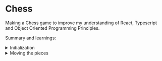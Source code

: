 # Chess

Making a Chess game to improve my understanding of React, Typescript and Object Oriented Programming Principles.

Summary and learnings:

<details>
<summary>Initialization</summary>

Chessboard creation logic (2-d array):

```tsx
const verticalAxis = ["1", "2", "3", "4", "5", "6", "7", "8"];
const horizontalAxis = ["a", "b", "c", "d", "e", "f", "g", "h"];

export default function ChessBoard() {
  let board = [];
  for (let j = verticalAxis.length - 1; j >= 0; j--) {
    for (let i = 0; i < horizontalAxis.length; i++) {
      const number = j + i + 2; // index start at 0
      if (number % 2 === 0) {
        board.push(
          <div className="tile white-tile">
            [{horizontalAxis[i]} {verticalAxis[j]}]
          </div>
        );
      } else {
        board.push(
          <div className="tile black-tile">
            [{horizontalAxis[i]} {verticalAxis[j]}]
          </div>
        );
      }
    }
  }
  return <div id="chessboard">{board}</div>;
}
```

place-content : center place object in the middle of div

Rendering the pieces:

```tsx
interface piece {
  image: string | undefined;
  x: number;
  y: number;
}

const pieces: piece[] = [];

// For rendering other pieces
for (let p = 0; p < 2; p++) {
  const type = p === 0 ? "b" : "w";
  const y = p === 0 ? 7 : 0;
  pieces.push({ image: `assets/images/rook_${type}.png`, x: {value keeps changing}, y })
}
// Rendering the Black pawns
for (let i = 0; i < 8; i++) {
  pieces.push({ image: "assets/images/pawn_b.png", x: i, y: 6 });
}

// Rendering the White pawns
for (let i = 0; i < 8; i++) {
  pieces.push({ image: "assets/images/pawn_w.png", x: i, y: 1 });
}

```

Rendering the image as a background image so the browser doesn't think it is a file:

```tsx
{
  image && (
    <div
      style={{ backgroundImage: `url(${image})` }}
      className="chess-piece"
    ></div>
  );
}
```

image != null && {render} is same as image &&

</details>

<details>
<summary>Moving the pieces</summary>

```tsx
function grabPiece(e: React.MouseEvent<HTMLDivElement, MouseEvent>) {
  const element = e.target as HTMLElement;
  if (element.classList.contains("chess-piece")) {
    // change the x and y postions
  }
  // recognize the grabbed element as the active piece
}

function movePiece(e: React.MouseEvent) {
  if (activePiece) {
    // utilizes the active piece and not other peices
    const x = e.clientX - 50;
    const y = e.clientY - 50;
    activePiece.style.position = "absolute";
    activePiece.style.left = `${x}px`;
    activePiece.style.top = `${y}px`;
  }
}

function dropPiece(e: React.MouseEvent) {
  if (activePiece) {
    activePiece = null;
  }
}
```

useRef - similiar to state, it persists between re-renders however does not re-render the component. You never want to set the value using ref as it does not update the state

Logged the chessboard ref to get offsetX and Y. offset is the mouse relative position to its values.

```tsx
const minX = chessboard.offsetLeft;
const minY = chessboard.offsetLeft;
activePiece.style.left = x < minX ? `${minX}px` : `${x}px`;
activePiece.style.top = y < minY ? `${minY}px` : `${y}px`;
```

The math.floor() function rounds a number down to the nearest integer, while the math.ceil() function rounds a number up to the nearest integer

Implementing grid snapping:

```tsx
//1. Create inital states:
const [activePiece, setActivePiece] = useState<HTMLElement>(null);
const [gridX, setGridX] = useState(0);
const [gridY, setGirdY] = useState(0);
// 2. Update grabPiece fnc. :
if (element.classList.contains("chess-piece") && chessboard) {
  const updatedGridX = Math.floor((e.clientX - chessboard.offsetLeft) / 100); // gives value in 100,hence division
  const updatedGridY = Math.abs(
    Math.ceil((e.clientY - chessboard.offsetTop - 800) / 100)
  ); // Substracts 800 for 0.0 to start a left bottom
  setGridX(updatedGridX);
  setGirdY(updatedGridY);
// 3. Update the piece and pieces array :
  if (activePiece && chessboard) {
    const x = Math.floor((e.clientX - chessboard.offsetLeft) / 100);
    const y = Math.abs(
      Math.ceil((e.clientY - chessboard.offsetTop - 800) / 100)
    );

    setPieces((value) => {
      const pieces = value.map((p) => {
        if (p.x === gridX && p.y === gridY) {
          p.x = x; // Update the x-coordinate
          p.y = y; // Update the y-coordinate
        }
        return p; // Return the updated or unchanged piece
      });
      return pieces; // Return the updated array
    });
  }
  setActivePiece(null); //set null as not activePiece
}
```

</details>
